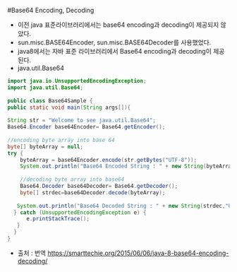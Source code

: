#Base64 Encoding, Decoding

- 이전 java 표준라이브러리에서는 base64 encoding과 decoding이 제공되지 않았다.
 - sun.misc.BASE64Encoder, sun.misc.BASE64Decoder를 사용했었다.
- java8에서는 자바 표준 라이브러리에서 Base64 encoding과 decoding이 제공된다.
 - java.util.Base64

````java
import java.io.UnsupportedEncodingException;
import java.util.Base64;
 
public class Base64Sample {
public static void main(String args[]){
 
String str = "Welcome to see java.util.Base64";
Base64.Encoder base64Encoder= Base64.getEncoder();
 
//encoding byte array into base 64
byte[] byteArray = null;
try {
    byteArray = base64Encoder.encode(str.getBytes("UTF-8"));
    System.out.println("Base64 Encoded String : " + new String(byteArray,"UTF-8"));
 
    //decoding byte array into base64
    Base64.Decoder base64Decoder= Base64.getDecoder();
    byte[] strdec=base64Decoder.decode(byteArray);
 
   System.out.println("Base64 Decoded String : " + new String(strdec,"UTF-8"));
  } catch (UnsupportedEncodingException e) {
      e.printStackTrace();
   }
  }
}
````
- 출처 : 번역 https://smarttechie.org/2015/06/06/java-8-base64-encoding-decoding/